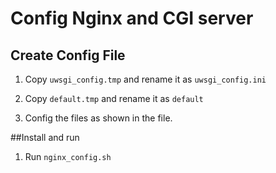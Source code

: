 # Config Nginx and CGI server

## Create Config File

1. Copy `uwsgi_config.tmp` and rename it as `uwsgi_config.ini`

2. Copy `default.tmp` and rename it as `default`

3. Config the files as shown in the file.

##Install and run

1. Run `nginx_config.sh`
